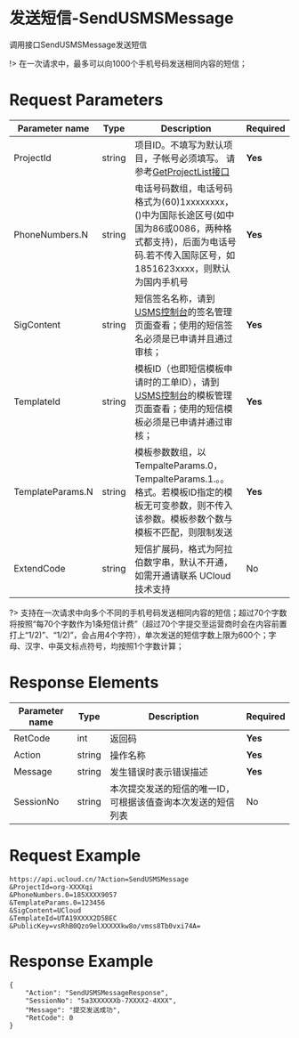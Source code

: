 # 发送短信-SendUSMSMessage

调用接口SendUSMSMessage发送短信

!> 在一次请求中，最多可以向1000个手机号码发送相同内容的短信；

# Request Parameters
|Parameter name|Type|Description|Required|
|---|---|---|---|
|ProjectId|string|项目ID。不填写为默认项目，子帐号必须填写。 请参考[GetProjectList接口](api/summary/get_project_list)|**Yes**|
|PhoneNumbers.N|string|电话号码数组，电话号码格式为(60)1xxxxxxxx，()中为国际长途区号(如中国为86或0086，两种格式都支持)，后面为电话号码.若不传入国际区号，如1851623xxxx，则默认为国内手机号|**Yes**|
|SigContent|string|短信签名名称，请到[USMS控制台](https://console.ucloud.cn/usms)的签名管理页面查看；使用的短信签名必须是已申请并且通过审核；|**Yes**|
|TemplateId|string|模板ID（也即短信模板申请时的工单ID），请到[USMS控制台](https://console.ucloud.cn/usms)的模板管理页面查看；使用的短信模板必须是已申请并通过审核；|**Yes**|
|TemplateParams.N|string|模板参数数组，以TempalteParams.0，TempalteParams.1.。。格式。若模板ID指定的模板无可变参数，则不传入该参数。模板参数个数与模板不匹配，则限制发送|**Yes**|
|ExtendCode|string|短信扩展码，格式为阿拉伯数字串，默认不开通，如需开通请联系 UCloud技术支持|No|

?> 支持在一次请求中向多个不同的手机号码发送相同内容的短信；超过70个字数将按照“每70个字数作为1条短信计费”（超过70个字提交至运营商时会在内容前置打上“1/2)”、“1/2)”，会占用4个字符），单次发送的短信字数上限为600个；字母、汉字、中英文标点符号，均按照1个字数计算；

# Response Elements
|Parameter name|Type|Description|Required|
|---|---|---|---|
|RetCode|int|返回码|**Yes**|
|Action|string|操作名称|**Yes**|
|Message|string|发生错误时表示错误描述|**Yes**|
|SessionNo|string|本次提交发送的短信的唯一ID，可根据该值查询本次发送的短信列表|No|

# Request Example
```
https://api.ucloud.cn/?Action=SendUSMSMessage
&ProjectId=org-XXXXqi
&PhoneNumbers.0=185XXXX9057
&TemplateParams.0=123456
&SigContent=UCloud
&TemplateId=UTA19XXXX2D5BEC
&PublicKey=vsRhB0Qzo9elXXXXXkw8o/vmss8Tb0vxi74A=
```

# Response Example
```
{
    "Action": "SendUSMSMessageResponse", 
    "SessionNo": "5a3XXXXXXb-7XXXX2-4XXX", 
    "Message": "提交发送成功", 
    "RetCode": 0
}
```

